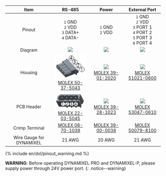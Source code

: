 
|           Item           |                               RS-485                               |                               Power                                |                               External Port                                |
|:------------------------:|:------------------------------------------------------------------:|:------------------------------------------------------------------:|:--------------------------------------------------------------------------:|
|          Pinout          |            `1` GND<br>`2` VDD<br>`3` DATA+<br>`4` DATA-            |                        `1` GND<br> `2` VDD                         | `1` GND<br>`2` VDD<br>`3` PORT 1<br>`4` PORT 2<br>`5` PORT 3<br>`6` PORT 4 |
|         Diagram          |         ![](/assets/images/dxl/molex_22035045_diagram.png)         |         ![](/assets/images/dxl/molex_39281023_diagram.png)         |             ![](/assets/images/dxl/molex_5304706_diagram.png)              |
|         Housing          | ![](/assets/images/dxl/molex_50375043.png)<br />[MOLEX 50-37-5043] | ![](/assets/images/dxl/molex_39012020.png)<br />[MOLEX 39-01-2020] |    ![](/assets/images/dxl/molex_510210600.png)<br />[MOLEX 51021-0600]     |
|        PCB Header        | ![](/assets/images/dxl/molex_22035045.png)<br />[MOLEX 22-03-5045] | ![](/assets/images/dxl/molex_39281023.png)<br />[MOLEX 39-28-1023] |    ![](/assets/images/dxl/molex_530470610.png)<br />[MOLEX 53047-0610]     |
|      Crimp Terminal      |                         [MOLEX 08-70-1039]                         |                         [MOLEX 39-00-0038]                         |                             [MOLEX 50079-8100]                             |
| Wire Gauge for DYNAMIXEL |                               21 AWG                               |                               20 AWG                               |                                   21 AWG                                   |

{% include en/dxl/pinout_warning.md %}

**WARNING**: Before operating DYNAMIXEL PRO and DYNAMIXEL-P, please supply power through 24V power port.
{: .notice--warning}

[MOLEX 50-37-5043]: http://www.molex.com/molex/products/datasheet.jsp?part=active/0050375043_CRIMP_HOUSINGS.xml
[MOLEX 22-03-5045]: http://www.molex.com/molex/products/datasheet.jsp?part=active/0022035045_PCB_HEADERS.xml
[MOLEX 39-01-2020]: http://www.molex.com/molex/products/datasheet.jsp?part=active/0039012020_CRIMP_HOUSINGS.xml
[MOLEX 39-28-1023]: http://www.molex.com/molex/products/datasheet.jsp?part=active/0039281023_PCB_HEADERS.xml
[MOLEX 51021-0600]: http://www.molex.com/molex/products/datasheet.jsp?part=active/0510210600_CRIMP_HOUSINGS.xml
[MOLEX 53047-0610]: http://www.molex.com/molex/products/datasheet.jsp?part=active/0530470610_PCB_HEADERS.xml
[MOLEX 50079-8100]: http://www.molex.com/molex/products/datasheet.jsp?part=active/0500798100_CRIMP_TERMINALS.xml
[MOLEX 08-70-1039]: http://www.molex.com/molex/products/datasheet.jsp?part=active/0008701039_CRIMP_TERMINALS.xml
[MOLEX 39-00-0038]: http://www.molex.com/molex/products/datasheet.jsp?part=active/0039000038_CRIMP_TERMINALS.xml
